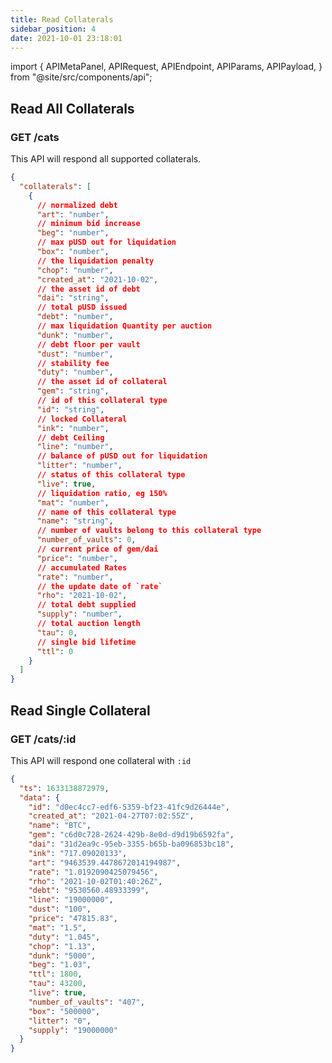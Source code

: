 ```yaml
---
title: Read Collaterals
sidebar_position: 4
date: 2021-10-01 23:18:01
---
```


import { APIMetaPanel, APIRequest, APIEndpoint, APIParams, APIPayload, } from "@site/src/components/api";

## Read All Collaterals

### GET /cats

This API will respond all supported collaterals.

<APIEndpoint base="https://leaf-api.pando.im/api" url="/cats" />

<APIMetaPanel />

<APIRequest title="Read supported assets" method="GET" isPublic base="https://leaf-api.pando.im/api" url='/cats' />

```json title="Response"
{
  "collaterals": [
    {
      // normalized debt
      "art": "number",
      // minimum bid increase
      "beg": "number",
      // max pUSD out for liquidation 
      "box": "number",
      // the liquidation penalty
      "chop": "number",
      "created_at": "2021-10-02",
      // the asset id of debt
      "dai": "string",
      // total pUSD issued
      "debt": "number",
      // max liquidation Quantity per auction
      "dunk": "number",
      // debt floor per vault
      "dust": "number",
      // stability fee
      "duty": "number",
      // the asset id of collateral
      "gem": "string",
      // id of this collateral type
      "id": "string",
      // locked Collateral
      "ink": "number",
      // debt Ceiling 
      "line": "number",
      // balance of pUSD out for liquidation
      "litter": "number",
      // status of this collateral type
      "live": true,
      // liquidation ratio, eg 150%
      "mat": "number",
      // name of this collateral type
      "name": "string",
      // number of vaults belong to this collateral type
      "number_of_vaults": 0,
      // current price of gem/dai
      "price": "number",
      // accumulated Rates
      "rate": "number",
      // the update date of `rate`
      "rho": "2021-10-02",
      // total debt supplied
      "supply": "number",
      // total auction length
      "tau": 0,
      // single bid lifetime
      "ttl": 0
    }
  ]
}
```

## Read Single Collateral

### GET /cats/:id

This API will respond one collateral with `:id`

<APIEndpoint base="https://leaf-api.pando.im/api" url="/cats/:id" />

<APIMetaPanel />

<APIParams p-id="the collateral id" p-id-required="{true}" />

<APIRequest title="Read one collateral by ID" method="GET" isPublic base="https://leaf-api.pando.im/api" url='/cats/d0ec4cc7-edf6-5359-bf23-41fc9d26444e' />

```json title="Response"
{
  "ts": 1633138872979,
  "data": {
    "id": "d0ec4cc7-edf6-5359-bf23-41fc9d26444e",
    "created_at": "2021-04-27T07:02:55Z",
    "name": "BTC",
    "gem": "c6d0c728-2624-429b-8e0d-d9d19b6592fa",
    "dai": "31d2ea9c-95eb-3355-b65b-ba096853bc18",
    "ink": "717.09020133",
    "art": "9463539.4478672014194987",
    "rate": "1.0192090425079456",
    "rho": "2021-10-02T01:40:26Z",
    "debt": "9530560.48933399",
    "line": "19000000",
    "dust": "100",
    "price": "47815.83",
    "mat": "1.5",
    "duty": "1.045",
    "chop": "1.13",
    "dunk": "5000",
    "beg": "1.03",
    "ttl": 1800,
    "tau": 43200,
    "live": true,
    "number_of_vaults": "407",
    "box": "500000",
    "litter": "0",
    "supply": "19000000"
  }
}
```
